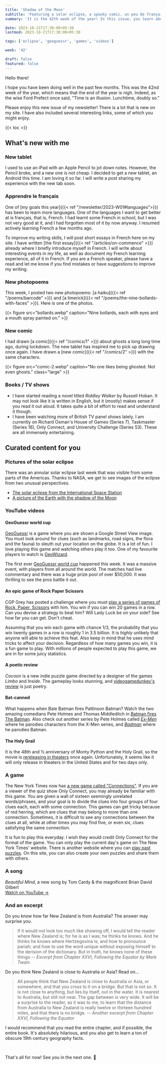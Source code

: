```yaml
---
title: 'Shadow of the Moon'
subtitle: 'Featuring a solar eclipse, a spooky comic, un peu de français, and more'
summary: 'It is the 42th week of the year! In this issue, you learn about my new poems, comics, and a French essay on my site. Also included are links to pictures of the solar eclipse and some interesting YouTube videos.'

date: 2023-10-21T17:30:00+05:30
lastmod: 2023-10-21T17:30:00+05:30

tags: ['eclipse', 'geoguessr', 'games', 'videos']

week: '42'

draft: false
featured: false
---
```


Hello there!

I hope you have been doing well in the past few months.
This was the 42nd week of the year, which means that the end of the year is nigh. 
Indeed, as the wise Ford Prefect once said, "Time is an illusion. Lunchtime, doubly so."

Please enjoy this new issue of my newsletter!
There is a lot that is new on my site. I have also included several interesting links, some of which you might enjoy.

{{< toc >}}

## What's new with me

### New tablet
I used to use an iPad with an Apple Pencil to jot down notes.
However, the Pencil broke, and a new one is not cheap. 
I decided to get a new tablet, an Android this time. 
I am loving it so far. 
I will write a post sharing my experience with the new tab soon. 


### Apprendre le français
One of [my goals this year]({{< ref "/newsletter/2023-W01#languages">}}) has been to learn more languages.
One of the languages I want to get better at is français, that is, French.
I had learnt some French in school, but I was not very good at it, and I had forgotten most of it by now anyway.
I resumed actively learning French a few months ago.

To improve my writing skills, I will post short essays in French here on my site.
I have written [the first essay]({{< ref "/articles/on-commence" >}}) already where I briefly introduce myself in French.
I will write about interesting events in my life, as well as document my French learning experience, all of it in French. 
If you are a French speaker, please have a read and let me know if you find mistakes or have suggestions to improve my writing. 


### New photopoems
This week, I posted two new photopoems: [a haiku]({{< ref "/poems/barcode" >}}) and [a limerick]({{< ref "/poems/the-nine-bollards-with-faces" >}}).
Here is one of the photos.

{{< figure src="bollards.webp" caption="Nine bollards, each with eyes and a mouth spray painted on." >}}


### New comic
I had drawn [a comic]({{< ref "/comics/1" >}}) about ghosts a long long time ago, during lockdown. 
The new tablet has inspired me to pick up drawing once again. 
I have drawn a [new comic]({{< ref "/comics/2" >}}) with the same characters.

{{< figure src="comic-2.webp" caption="No one likes being ghosted. Not even ghosts." class="large" >}}

### Books / TV shows
- I have started reading a novel titled _Riddley Walker_ by Russell Hoban.
It may not look like it is written in English, but it (mostly) makes sense if you read it out aloud.
It takes quite a bit of effort to read and understand it though.
- I have been watching more of British TV panel shows lately. 
I am currently on Richard Osman's House of Games (Series 7), Taskmaster (Series 16), Only Connect, and University Challenge (Series 53).
These are all immensely entertaining. 



## Curated content for you

### Pictures of the solar eclipse

There was an annular solar eclipse last week that was visible from some parts of the Americas.
Thanks to NASA, we get to see images of the eclipse from two unusual perspectives.
- [The solar eclipse from the International Space Station](https://www.nasa.gov/image-detail/gmt288_01_16_jasmin-moghbeli_sn1063_annular-eclipse-second-pass-2/)
- [A picture of the Earth with the shadow of the Moon](https://www.nasa.gov/image-detail/eclipse-annular-epc-2023287-lrg/)



### YouTube videos

#### GeoGuessr world cup
[GeoGuessr](https://www.geoguessr.com/) is a game where you are shown a Google Street View image.
You must look around for clues (such as landmarks, road signs, the flora and the fauna) to sleuth out your location on the globe.
It is a lot of fun. 
I love playing this game and watching others play it too.
One of my favourite players to watch is [GeoWizard](https://www.youtube.com/watch?v=TVt1GKBZMzc).

The first ever [GeoGuessr world cup](https://www.youtube.com/playlist?list=PL0OzZOrs8wmcPWwL2JD3kXRLRVFcbD1uU) happened this week.
It was a massive event, with players from all around the world. 
The matches had live commentary and there was a huge prize pool of over $50,000.
It was thrilling to see the pros battle it out.


#### An epic game of Rock Paper Scissors
CGP Grey has posted a challenge where you must [play a series of games of Rock, Paper, Scissors](https://www.youtube.com/watch?v=PmWQmZXYd74) with him. 
You win if you can win 20 games in a row. 
Can you devise a strategy to beat him?
Will Lady Luck be on your side?
See how far you can get. 
Don't cheat. 

Assuming that you win each game with chance 1/3, the probability that you win twenty games in a row is roughly 1 in 3.5 billion. 
It is _highly_ unlikely that anyone will able to achieve this feat. 
Also keep in mind that he uses mind tricks to affect your decision.
Regardless of how many games you win, it is a fun game to play.
With millions of people expected to play this game, we are in for some juicy statistics.



#### A poetic review

_Cocoon_ is a new indie puzzle game directed by a designer of the games _Limbo_ and _Inside_.
The gameplay looks stunning, and [videogamedunkey's review](https://www.youtube.com/watch?v=efgBO69P1Kw) is just poetry.


#### Bat-canned
What happens when Bale Batman fires Pattinson Batman? 
Watch the two amazing comedians Pete Holmes and Thomas Middleditch in [Batman fires The Batman](https://www.youtube.com/watch?v=zs66p5jQ9dM).
Also check out another series by Pete Holmes called [_Ex-Men_](https://www.youtube.com/playlist?list=PLBIeL6Ot52KOPa87HrwLgtSF3lLczz_9E) where he parodies characters from the X-Men series, and [_Badman_](https://www.youtube.com/watch?v=MDdHYjb5sBk) where he parodies Batman.


#### The Holy Grail
It is the 48th and ½ anniversary of Monty Python and the Holy Grail, so the movie is [rereleasing in theaters](https://www.youtube.com/watch?v=4b52A3sKz-I) once again.
Unfortunately, it seems like it will only release in theaters in the United States and for two days only. 


### A game

The New York Times now has [a new game called "Connections"](https://www.nytimes.com/games/connections).
If you are a viewer of the quiz show Only Connect, you may already be familiar with this game. 
You are given a wall of sixteen seemingly unrelated words/phrases, and your goal is to divide the clues into four groups of four clues each, each with some connection.
This games can get tricky because of red herring, which are clues that may belong to more than one connection.
Sometimes, it is difficult to see any connections between the clues at all, while at other times you may find five, or even six, clues satisfying the same connection.

It is fun to play this everyday. 
I wish they would credit Only Connect for the format of the game.
You can only play the current day's game on The New York Times' website.
There is another website where you can [play past puzzles](https://connections.swellgarfo.com/).
On this site, you can also create your own puzzles and share them with others. 



### A song
_Beautiful Mind_, a new song by Tom Cardy & the magnificent Brian David Gilbert  
[Watch on YouTube &#8594;](https://www.youtube.com/watch?v=3w1wwGcu0Dk)


### And an excerpt
Do you know how far New Zealand is from Australia? 
The answer may surprise you.

> If it would not look too much like showing off, I would tell the reader where New Zealand is; for he is as I was; he thinks he knows. And he thinks he knows where Hertzegovina is; and how to pronounce pariah; and how to use the word unique without exposing himself to the derision of the dictionary. But in truth, he knows none of these things
<cite>-- Excerpt from Chapter XXVI, Following the Equator by Mark Twain</cite>  

Do you think New Zealand is close to Australia or Asia? Read on...

> All people think that New Zealand is close to Australia or Asia, or somewhere, and that you cross to it on a bridge. But that is not so. It is not close to anything, but lies by itself, out in the water. It is nearest to Australia, but still not near. The gap between is very wide. It will be a surprise to the reader, as it was to me, to learn that the distance from Australia to New Zealand is really twelve or thirteen hundred miles, and that there is no bridge.
<cite>-- Another excerpt from Chapter XXVI, Following the Equator</cite>

I would recommend that you read the entire chapter, and if possible, the entire book.
It's absolutely hilarious, and you also get to learn a ton of obscure 19th century geography facts. 


&nbsp;

That's all for now! See you in the next one. :wave:
